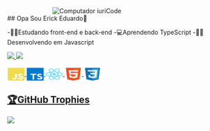 <img src="https://raw.githubusercontent.com/MicaelliMedeiros/micaellimedeiros/master/image/computer-illustration.png" min-width="400px" max-width="400px" width="400px" align="right" alt="Computador iuriCode">
<br>
##  Opa Sou Erick Eduardo🖖

-👨‍💻Estudando front-end e back-end
-💻Aprendendo TypeScript
-👨‍💻Desenvolvendo em Javascript


<div>
  <a href="https://github.com/erickdud">
  <img height="180em" src="https://github-readme-stats.vercel.app/api?username=erickdud&show_icons=true&theme=algolia&include_all_commits=true&count_private=true"/>
  <img height="180em" src="https://github-readme-stats.vercel.app/api/top-langs/?username=erickdud&layout=compact&langs_count=7&theme=algolia"/>
</div>
<div style="display: inline_block"><br>
  <img align="center" alt="erick-Js" height="30" width="40" src="https://raw.githubusercontent.com/devicons/devicon/master/icons/javascript/javascript-plain.svg">
  <img align="center" alt="erick-Ts" height="30" width="40" src="https://raw.githubusercontent.com/devicons/devicon/master/icons/typescript/typescript-plain.svg">
  <img align="center" alt="erick-React" height="30" width="40" src="https://raw.githubusercontent.com/devicons/devicon/master/icons/react/react-original.svg">
  <img align="center" alt="erick-HTML" height="30" width="40" src="https://raw.githubusercontent.com/devicons/devicon/master/icons/html5/html5-original.svg">
  <img align="center" alt="erick-CSS" height="30" width="40" src="https://raw.githubusercontent.com/devicons/devicon/master/icons/css3/css3-original.svg">


  ##
  
 ## 🏆GitHub Trophies
![](https://github-profile-trophy.vercel.app/?username=erickdud&theme=tokyonight&no-frame=false&no-bg=false&margin-w=4)
